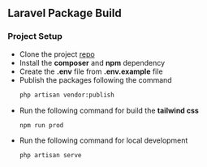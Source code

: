 ## Laravel Package Build

### Project Setup
* Clone the project [repo](https://github.com/mkawsar/laravel-package)
* Install the **composer** and **npm** dependency
* Create the **.env** file from **.env.example** file
* Publish the packages following the command
  ```bash
  php artisan vendor:publish
  ```
* Run the following command for build the **tailwind css**
    ```bash
  npm run prod
    ```
* Run the following command for local development
    ```bash
  php artisan serve
   ```
